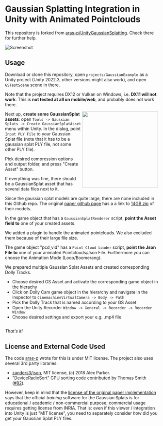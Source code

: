 # Gaussian Splatting Integration in Unity with Animated Pointclouds

This repository is forked from [aras-p/UnityGaussianSplatting](https://github.com/aras-p/UnityGaussianSplatting). Check there for further help.

![Screenshot](/docs/Images/shotOverview.jpg?raw=true "Screenshot")

## Usage

Download or clone this repository, open `projects/GaussianExample` as a Unity project (Unity 2022.3, other versions might also work),
and open `GSTestScene` scene in there.

Note that the project requires DX12 or Vulkan on Windows, i.e. **DX11 will not work**. This is **not tested at all on mobile/web**, and probably
does not work there.

<img align="right" src="docs/Images/shotAssetCreator.png" width="250px">

Next up, **create some GaussianSplat assets**: open `Tools -> Gaussian Splats -> Create GaussianSplatAsset` menu within Unity.
In the dialog, point `Input PLY File` to your Gaussian Splat file (note that it has to be a gaussian splat PLY file, not some 
other PLY file).

Pick desired compression options and output folder, and press "Create Asset" button. 

If everything was fine, there should be a GaussianSplat asset that has several data files next to it.

Since the gaussian splat models are quite large, there are none included in this Github repo. The original
[paper github page](https://github.com/graphdeco-inria/gaussian-splatting) has a a link to
[14GB zip](https://repo-sam.inria.fr/fungraph/3d-gaussian-splatting/datasets/pretrained/models.zip) of their models.


In the game object that has a `GaussianSplatRenderer` script, **point the Asset field to** one of your created assets.

We added a plugin to handle the animated pointclouds.
We also excluded them because of their large file size.

The game object "pcd_vid" has a `Point Cloud Loader` script, **point the Json File to** one of your animated Pointclouds/Json File.
Furthermore you can choose the Animation Mode (Loop/Boomerang).

We prepared multiple Gaussian Splat Assets and created corresponding Dolly Tracks.
- Choose desired GS Asset and activate the corresponding game object in the hierachy
- Click on Dolly Cam game object in the hierarchy and navigate in the Inspector to `CinemachineVirtualCamera -> Body -> Path`
- Pick the Dolly Track that is named according to your GS Asset
- Open the Unity Recorder `Window -> General -> Recorder -> Recorder Window`
- Choose desired settings and export your e.g. .mp4 file

## 

_That's it!_


## License and External Code Used

The code [aras-p](https://github.com/aras-p) wrote for this is under MIT license. The project also uses several 3rd party libraries:

- [zanders3/json](https://github.com/zanders3/json), MIT license, (c) 2018 Alex Parker.
- "DeviceRadixSort" GPU sorting code contributed by Thomas Smith ([#82](https://github.com/aras-p/UnityGaussianSplatting/pull/82)).

However, keep in mind that the [license of the original paper implementation](https://github.com/graphdeco-inria/gaussian-splatting/blob/main/LICENSE.md)
says that the official _training_ software for the Gaussian Splats is for educational / academic / non-commercial
purpose; commercial usage requires getting license from INRIA. That is: even if this viewer / integration
into Unity is just "MIT license", you need to separately consider *how* did you get your Gaussian Splat PLY files.
